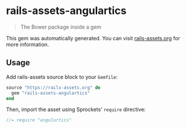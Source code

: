 # rails-assets-angulartics

> The Bower package inside a gem

This gem was automatically generated. You can visit [rails-assets.org](https://rails-assets.org) for more information.

## Usage

Add rails-assets source block to your `Gemfile`:

```ruby
source "https://rails-assets.org" do
  gem "rails-assets-angulartics"
end

```

Then, import the asset using Sprockets’ `require` directive:

```js
//= require "angulartics"
```
